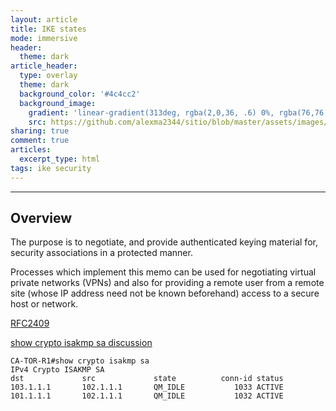 ```yaml
---
layout: article
title: IKE states
mode: immersive
header:
  theme: dark
article_header:
  type: overlay
  theme: dark
  background_color: '#4c4cc2'
  background_image:
    gradient: 'linear-gradient(313deg, rgba(2,0,36, .6) 0%, rgba(76,76,194, .6) 47%, rgba(0,212,255, .6) 100%)'
    src: https://github.com/alexma2344/sitio/blob/master/assets/images/rainbows.jpg?raw=true"
sharing: true
comment: true
articles:
  excerpt_type: html
tags: ike security 
---
```


<!--more-->

---

## Overview
   The purpose is to negotiate,
   and provide authenticated keying material for, security associations
   in a protected manner.

   Processes which implement this memo can be used for negotiating
   virtual private networks (VPNs) and also for providing a remote user
   from a remote site (whose IP address need not be known beforehand)
   access to a secure host or network.

[RFC2409](https://datatracker.ietf.org/doc/html/rfc2409#section-2)


[show crypto isakmp sa discussion](https://community.cisco.com/t5/network-security/quot-show-crypto-isakmp-sa-quot-explanation/td-p/1074312#:~:text=The%20output%20of%20show%20cry,isakmp%20SA%20was%20built%20successfuly.)


    CA-TOR-R1#show crypto isakmp sa
    IPv4 Crypto ISAKMP SA
    dst             src             state          conn-id status
    103.1.1.1       102.1.1.1       QM_IDLE           1033 ACTIVE
    101.1.1.1       102.1.1.1       QM_IDLE           1032 ACTIVE

